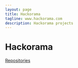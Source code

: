 ```yaml
---
layout: page
title: Hackorama
tagline: www.hackorama.com
description: Hackorama projects
---
```


# Hackorama

[Repositories](https://github.com/hackorama?tab=repositories)
